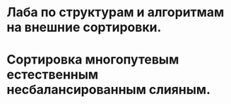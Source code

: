 # Лаба по структурам и алгоритмам на внешние сортировки.
# Сортировка многопутевым естественным несбалансированным слияным.
